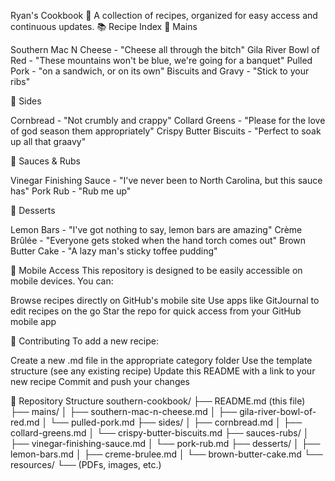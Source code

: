 Ryan's Cookbook 🍖
A collection of recipes, organized for easy access and continuous updates.
📚 Recipe Index
🍖 Mains

Southern Mac N Cheese - "Cheese all through the bitch"
Gila River Bowl of Red - "These mountains won't be blue, we're going for a banquet"
Pulled Pork - "on a sandwich, or on its own"
Biscuits and Gravy - "Stick to your ribs"

🥘 Sides

Cornbread - "Not crumbly and crappy"
Collard Greens - "Please for the love of god season them appropriately"
Crispy Butter Biscuits - "Perfect to soak up all that graavy"

🧂 Sauces & Rubs

Vinegar Finishing Sauce - "I've never been to North Carolina, but this sauce has"
Pork Rub - "Rub me up"

🍰 Desserts

Lemon Bars - "I've got nothing to say, lemon bars are amazing"
Crème Brûlée - "Everyone gets stoked when the hand torch comes out"
Brown Butter Cake - "A lazy man's sticky toffee pudding"

📱 Mobile Access
This repository is designed to be easily accessible on mobile devices. You can:

Browse recipes directly on GitHub's mobile site
Use apps like GitJournal to edit recipes on the go
Star the repo for quick access from your GitHub mobile app

🔧 Contributing
To add a new recipe:

Create a new .md file in the appropriate category folder
Use the template structure (see any existing recipe)
Update this README with a link to your new recipe
Commit and push your changes

📂 Repository Structure
southern-cookbook/
├── README.md (this file)
├── mains/
│   ├── southern-mac-n-cheese.md
│   ├── gila-river-bowl-of-red.md
│   └── pulled-pork.md
├── sides/
│   ├── cornbread.md
│   ├── collard-greens.md
│   └── crispy-butter-biscuits.md
├── sauces-rubs/
│   ├── vinegar-finishing-sauce.md
│   └── pork-rub.md
├── desserts/
│   ├── lemon-bars.md
│   ├── creme-brulee.md
│   └── brown-butter-cake.md
└── resources/
    └── (PDFs, images, etc.)
